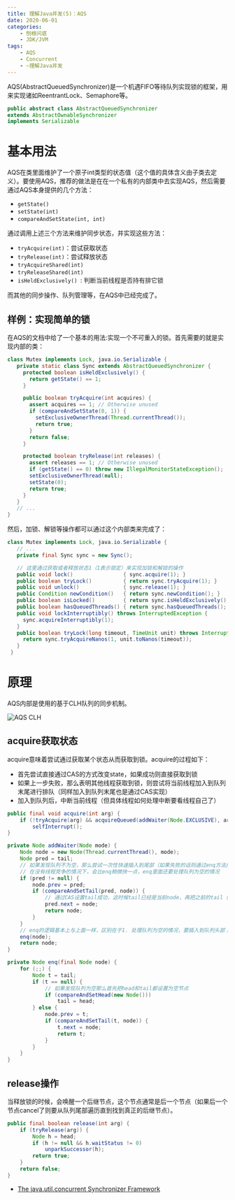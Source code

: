 ```yaml
---
title: 理解Java并发(5)：AQS
date: 2020-06-01
categories:  
    - 刨根问底
    - JDK/JVM
tags:
    - AQS
    - Concurrent
    - ~理解Java并发
---
```

AQS(AbstractQueuedSynchronizer)是一个机遇FIFO等待队列实现锁的框架，用来实现诸如ReentrantLock、Semaphore等。

```java
public abstract class AbstractQueuedSynchronizer
extends AbstractOwnableSynchronizer
implements Serializable
```
<!-- more -->

# 基本用法

AQS在类里面维护了一个原子int类型的状态值（这个值的具体含义由子类去定义）。要使用AQS，推荐的做法是在在一个私有的内部类中去实现AQS，然后需要通过AQS本身提供的几个方法：

* `getState()`
* `setState(int)`
* `compareAndSetState(int, int)`

通过调用上述三个方法来维护同步状态，并实现这些方法：

* `tryAcquire(int)`：尝试获取状态
* `tryRelease(int)`：尝试释放状态
* `tryAcquireShared(int)`
* `tryReleaseShared(int)`
* `isHeldExclusively() `: 判断当前线程是否持有排它锁

而其他的同步操作、队列管理等，在AQS中已经完成了。

## 样例：实现简单的锁

在AQS的文档中给了一个基本的用法:实现一个不可重入的锁。首先需要的就是实现内部的类：
```java
class Mutex implements Lock, java.io.Serializable {
   private static class Sync extends AbstractQueuedSynchronizer {
     protected boolean isHeldExclusively() {
       return getState() == 1;
     }

     public boolean tryAcquire(int acquires) {
       assert acquires == 1; // Otherwise unused
       if (compareAndSetState(0, 1)) {
         setExclusiveOwnerThread(Thread.currentThread());
         return true;
       }
       return false;
     }

     protected boolean tryRelease(int releases) {
       assert releases == 1; // Otherwise unused
       if (getState() == 0) throw new IllegalMonitorStateException();
       setExclusiveOwnerThread(null);
       setState(0);
       return true;
     }
   }
   // ...
}
```
然后，加锁、解锁等操作都可以通过这个内部类来完成了：
```java
class Mutex implements Lock, java.io.Serializable {
   // ...
   private final Sync sync = new Sync();

   // 这里通过获取或者释放状态1（1表示锁定）来实现加锁和解锁的操作
   public void lock()                { sync.acquire(1); }
   public boolean tryLock()          { return sync.tryAcquire(1); }
   public void unlock()              { sync.release(1); }
   public Condition newCondition()   { return sync.newCondition(); }
   public boolean isLocked()         { return sync.isHeldExclusively(); }
   public boolean hasQueuedThreads() { return sync.hasQueuedThreads(); }
   public void lockInterruptibly() throws InterruptedException {
     sync.acquireInterruptibly(1);
   }
   public boolean tryLock(long timeout, TimeUnit unit) throws InterruptedException {
     return sync.tryAcquireNanos(1, unit.toNanos(timeout));
   }
 }
```
# 原理

AQS内部是使用的基于CLH队列的同步机制。

![AQS CLH](/images/AQS_queue.png)

## acquire获取状态

acquire意味着尝试通过获取某个状态从而获取到锁。acquire的过程如下：

* 首先尝试直接通过CAS的方式改变state，如果成功则直接获取到锁
* 如果上一步失败，那么表明其他线程获取到锁，则尝试将当前线程加入到队列末尾进行排队（同样加入到队列末尾也是通过CAS实现）
* 加入到队列后，中断当前线程（但具体线程如何处理中断要看线程自己了）

```java
public final void acquire(int arg) {
    if (!tryAcquire(arg) && acquireQueued(addWaiter(Node.EXCLUSIVE), arg))
        selfInterrupt();
}
```

```java
private Node addWaiter(Node mode) {
    Node node = new Node(Thread.currentThread(), mode);
    Node pred = tail;
    // 如果发现队列不为空，那么尝试一次性快速插入到尾部（如果失败的话则通过enq方法插入）
    // 在没有线程竞争的情况下，会比enq稍微快一点，enq里面还要处理队列为空的情况
    if (pred != null) {
        node.prev = pred;
        if (compareAndSetTail(pred, node)) {
            // 通过CAS设置tail成功，这时候tail已经是当前node，再把之前的tail（pred）连接到自己
            pred.next = node;
            return node;
        }
    }
    // enq的逻辑基本上与上面一样，区别在于1. 处理队列为空的情况，要插入到队列头部；2.CAS失败后会重试直到成功
    enq(node);
    return node;
}
```

```java
private Node enq(final Node node) {
    for (;;) {
        Node t = tail;
        if (t == null) {
            // 如果发现队列为空那么首先把head和tail都设置为空节点
            if (compareAndSetHead(new Node()))
                tail = head;
        } else {
            node.prev = t;
            if (compareAndSetTail(t, node)) {
                t.next = node;
                return t;
            }
        }
    }
}
```

## release操作

当释放锁的时候，会唤醒一个后继节点，这个节点通常是后一个节点（如果后一个节点cancel了则要从队列尾部遍历直到找到真正的后继节点）。

```java
public final boolean release(int arg) {
    if (tryRelease(arg)) {
        Node h = head;
        if (h != null && h.waitStatus != 0)
            unparkSuccessor(h);
        return true;
    }
    return false;
}

```


* [The java.util.concurrent Synchronizer Framework](http://gee.cs.oswego.edu/dl/papers/aqs.pdf)